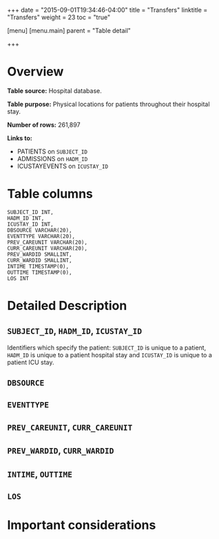 +++
date = "2015-09-01T19:34:46-04:00"
title = "Transfers"
linktitle = "Transfers"
weight = 23
toc = "true"

[menu]
  [menu.main]
    parent = "Table detail"

+++

# Overview

**Table source:** Hospital database.

**Table purpose:** Physical locations for patients throughout their hospital stay.

**Number of rows:** 261,897

**Links to:**

* PATIENTS on `SUBJECT_ID`
* ADMISSIONS on `HADM_ID`
* ICUSTAYEVENTS on `ICUSTAY_ID`

# Table columns

	SUBJECT_ID INT, 
	HADM_ID INT, 
	ICUSTAY_ID INT, 
	DBSOURCE VARCHAR(20), 
	EVENTTYPE VARCHAR(20), 
	PREV_CAREUNIT VARCHAR(20), 
	CURR_CAREUNIT VARCHAR(20), 
	PREV_WARDID SMALLINT,
	CURR_WARDID SMALLINT,
	INTIME TIMESTAMP(0), 
	OUTTIME TIMESTAMP(0), 
	LOS INT

	
# Detailed Description

## `SUBJECT_ID`, `HADM_ID`, `ICUSTAY_ID`

Identifiers which specify the patient: `SUBJECT_ID` is unique to a patient, `HADM_ID` is unique to a patient hospital stay and `ICUSTAY_ID` is unique to a patient ICU stay.

## `DBSOURCE`

## `EVENTTYPE`

## `PREV_CAREUNIT`, `CURR_CAREUNIT`

## `PREV_WARDID`, `CURR_WARDID`

## `INTIME`, `OUTTIME`

## `LOS`


# Important considerations